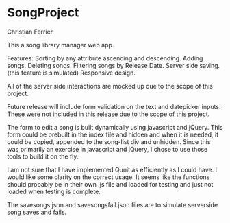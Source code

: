 # SongProject
Christian Ferrier

This a song library manager web app. 

Features:
Sorting by any attribute ascending and descending.
Adding songs.
Deleting songs.
Filtering songs by Release Date.
Server side saving. (this feature is simulated)
Responsive design.

All of the server side interactions are mocked up due to the scope of this project.

Future release will include form validation on the text and datepicker inputs. These were not included in this release due to the scope of this project.

The form to edit a song is built dynamically using javascript and jQuery. This form could be prebuilt in the index file and hidden and when it is needed, it could be copied, appended to the song-list div and unhidden. Since this was primarily an exercise in javascript and jQuery, I chose to use those tools to build it on the fly.

I am not sure that I have implemented Qunit as efficiently as I could have. I would like some clarity on the correct usage. It seems like the functions should probably be in their own .js file and loaded for testing and just not loaded when testing is complete.

The savesongs.json and savesongsfail.json files are to simulate serverside song saves and fails.
